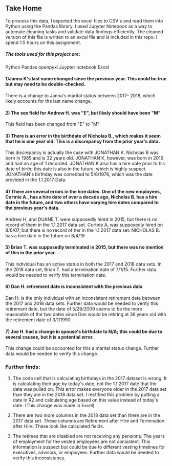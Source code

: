 ## Take Home

To process this data, I exported the excel files to CSV's and read them into Python using the Pandas library. I used Jupyter Notebook as a way to automate cleaning tasks and validate data findings efficiently. The cleaned version of this file is written to an excel file and is included in this repo. 
I spend 1.5 hours on this assignment.

##### The tools used for this project are:
Python 
Pandas 
openpyxl
Juypter notebook
Excel


#### 1)Janna K's last name changed since the previous year.  This could be true but may need to be double-checked.
There is a change to Janna's marital status between 2017- 2018, which likely accounts for the last name change.


#### 2) The sex field for Andrew H. was "E", but likely should have been "M"
This field has been changed from "E" to "M"

#### 3) There is an error in the birthdate of Nicholas B., which makes it seem that he is one year old.  This is a discrepancy from the prior year's data. 
This discrepancy is actually the case with JONATHAN K. Nicholas B was born in 1985 and is 32 years old. JONATHAN K, however, was born in 2016 and had an age of 1 recorded. JONATHAN K also has a hire date prior to his date of birth; this date is also in the future, which is highly suspect. JONATHAN's birthday was corrected to 5/8/1976, which was the date provided in the 1.1.2017 Data. 

#### 4) There are several errors in the hire dates.  One of the new employees, Cortnie A., has a hire date of over a decade ago, Nicholas B. has a hire date in the future, and two others have varying hire dates compared to the previous year's data.
Andrew H, and DUANE T. were supposedly hired in 2015, but there is no record of them in the 1.1.2017 data set. 
Cortnie A, was supposedly hired on 8/6/07, but there is no record of her in the 1.1.2017 data set. 
NICHOLAS B. has a hire date in the future on 8/4/19

#### 5) Brian T. was supposedly terminated in 2015, but there was no mention of this in the prior year.
This individual has an active status in both the 2017 and 2018 data sets. In the 2018 data set, Brian T. had a termination date of 7/1/15. Further data would be needed to verify this termination date. 

#### 6) Dan H. retirement date is inconsistent with the previous data
Dan H. is the only individual with an inconsistent retirement date between the 2017 and 2018 data sets. Further data would be needed to verify this retirement date, but the date of 5/29/2009 seems to be the more reasonable of the two dates since Dan would be retiring at 36 years old with the retirement date of 3/1/1990. 

#### 7) Joe H. had a change in spouse's birthdate to N/A; this could be due to several causes, but it is a potential error.
This change could be accounted for this a marital status change. Further data would be needed to verify this change. 

### Further finds: 

1)	The code cell that is calculating birthdays in the 2017 dataset is wrong. It is calculating their age by today's date, not the 1.1.2017 date that the data was pulled on. This error makes everyone older in the 2017 data set than they are in the 2018 data set. I rectified this problem by putting a date in R2 and calculating age based on this value instead of today's date. (This change was made in Excel)

2)	There are two more columns in the 2018 data set than there are in the 2017 data set. These columns are Retirement after Hire and Termination after Hire. These look like calculated fields. 

3)	The retirees that are disabled are not receiving any pensions. The years of employment for the vested employees are not consistent. This information is suspect but could be due to different vesting timelines for executives, advisors, or employees. Further data would be needed to verify this inconsistency. 



